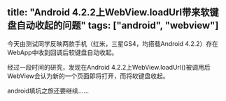 title: "Android 4.2.2上WebView.loadUrl带来软键盘自动收起的问题"
tags: ["android", "webview"]
---

今天由测试同学反映两款手机（红米，三星GS4，均搭载Android 4.2.2）存在WebApp中收到回调后软键盘自动收起。

经过一段时间的研究，发现在Android 4.2.2上WebView.loadUrl()被调用后WebView会认为新的一个页面即将打开，而将软键盘收起。

android填坑之旅还要继续……